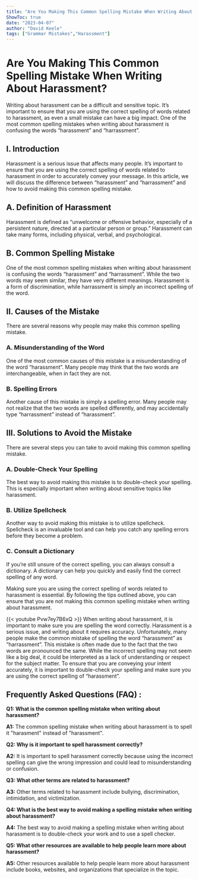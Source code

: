```yaml
---
title: "Are You Making This Common Spelling Mistake When Writing About Harassment?"
ShowToc: true 
date: "2023-04-07"
author: "David Keele" 
tags: ["Grammar Mistakes","Harassment"]
---
```

# Are You Making This Common Spelling Mistake When Writing About Harassment?

Writing about harassment can be a difficult and sensitive topic. It’s important to ensure that you are using the correct spelling of words related to harassment, as even a small mistake can have a big impact. One of the most common spelling mistakes when writing about harassment is confusing the words “harassment” and “harrassment”.

## I. Introduction

Harassment is a serious issue that affects many people. It’s important to ensure that you are using the correct spelling of words related to harassment in order to accurately convey your message. In this article, we will discuss the difference between “harassment” and “harrassment” and how to avoid making this common spelling mistake.

## A. Definition of Harassment

Harassment is defined as “unwelcome or offensive behavior, especially of a persistent nature, directed at a particular person or group.” Harassment can take many forms, including physical, verbal, and psychological.

## B. Common Spelling Mistake

One of the most common spelling mistakes when writing about harassment is confusing the words “harassment” and “harrassment”. While the two words may seem similar, they have very different meanings. Harassment is a form of discrimination, while harrassment is simply an incorrect spelling of the word.

## II. Causes of the Mistake

There are several reasons why people may make this common spelling mistake.

### A. Misunderstanding of the Word

One of the most common causes of this mistake is a misunderstanding of the word “harassment”. Many people may think that the two words are interchangeable, when in fact they are not.

### B. Spelling Errors

Another cause of this mistake is simply a spelling error. Many people may not realize that the two words are spelled differently, and may accidentally type “harrassment” instead of “harassment”.

## III. Solutions to Avoid the Mistake

There are several steps you can take to avoid making this common spelling mistake.

### A. Double-Check Your Spelling

The best way to avoid making this mistake is to double-check your spelling. This is especially important when writing about sensitive topics like harassment.

### B. Utilize Spellcheck

Another way to avoid making this mistake is to utilize spellcheck. Spellcheck is an invaluable tool and can help you catch any spelling errors before they become a problem.

### C. Consult a Dictionary

If you’re still unsure of the correct spelling, you can always consult a dictionary. A dictionary can help you quickly and easily find the correct spelling of any word.

Making sure you are using the correct spelling of words related to harassment is essential. By following the tips outlined above, you can ensure that you are not making this common spelling mistake when writing about harassment.

{{< youtube Pvw7ey7B6xQ >}} 
When writing about harassment, it is important to make sure you are spelling the word correctly. Harassment is a serious issue, and writing about it requires accuracy. Unfortunately, many people make the common mistake of spelling the word “harassment” as “harrassment”. This mistake is often made due to the fact that the two words are pronounced the same. While the incorrect spelling may not seem like a big deal, it could be interpreted as a lack of understanding or respect for the subject matter. To ensure that you are conveying your intent accurately, it is important to double-check your spelling and make sure you are using the correct spelling of “harassment”.

## Frequently Asked Questions (FAQ) :
**Q1: What is the common spelling mistake when writing about harassment?**

**A1:** The common spelling mistake when writing about harassment is to spell it "harasment" instead of "harassment". 

**Q2: Why is it important to spell harassment correctly?**

**A2:** It is important to spell harassment correctly because using the incorrect spelling can give the wrong impression and could lead to misunderstanding or confusion. 

**Q3: What other terms are related to harassment?**

**A3:** Other terms related to harassment include bullying, discrimination, intimidation, and victimization. 

**Q4: What is the best way to avoid making a spelling mistake when writing about harassment?**

**A4:** The best way to avoid making a spelling mistake when writing about harassment is to double-check your work and to use a spell checker. 

**Q5: What other resources are available to help people learn more about harassment?**

**A5:** Other resources available to help people learn more about harassment include books, websites, and organizations that specialize in the topic.





